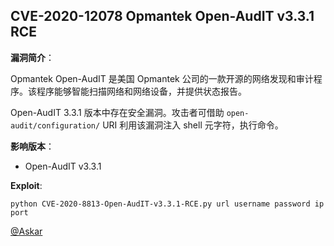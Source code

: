 ## CVE-2020-12078 Opmantek Open-AudIT v3.3.1 RCE


**漏洞简介**：

Opmantek Open-AudIT 是美国 Opmantek 公司的一款开源的网络发现和审计程序。该程序能够智能扫描网络和网络设备，并提供状态报告。

Open-AudIT 3.3.1 版本中存在安全漏洞。攻击者可借助 `open-audit/configuration/` URI 利用该漏洞注入 shell 元字符，执行命令。

**影响版本**：

- Open-AudIT v3.3.1


**Exploit**:

```
python CVE-2020-8813-Open-AudIT-v3.3.1-RCE.py url username password ip port
```

[@Askar](https://shells.systems/open-audit-v3-3-1-remote-command-execution-cve-2020-12078/)